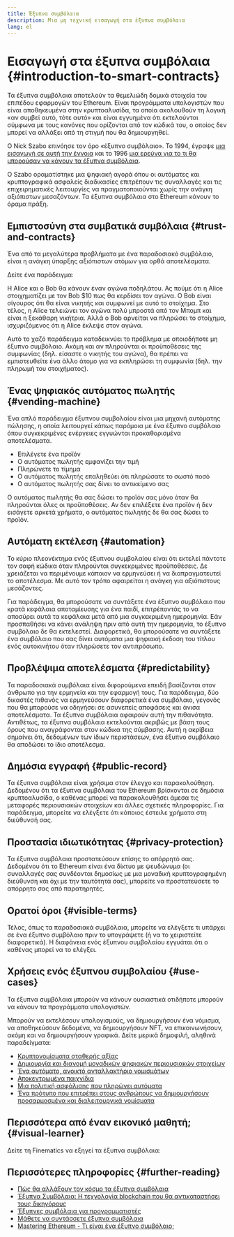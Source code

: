 ```yaml
---
title: Έξυπνα συμβόλαια
description: Μια μη τεχνική εισαγωγή στα έξυπνα συμβόλαια
lang: el
---
```


# Εισαγωγή στα έξυπνα συμβόλαια {#introduction-to-smart-contracts}

Τα έξυπνα συμβόλαια αποτελούν τα θεμελιώδη δομικά στοιχεία του επιπέδου εφαρμογών του Ethereum. Είναι προγράμματα υπολογιστών που είναι αποθηκευμένα στην κρυπτοαλυσίδα, τα οποία ακολουθούν τη λογική «αν συμβεί αυτό, τότε αυτό» και είναι εγγυημένα ότι εκτελούνται σύμφωνα με τους κανόνες που ορίζονται από τον κώδικά του, ο οποίος δεν μπορεί να αλλάξει από τη στιγμή που θα δημιουργηθεί.

Ο Nick Szabo επινόησε τον όρο «έξυπνο συμβόλαιο». Το 1994, έγραψε [μια εισαγωγή σε αυτή την έννοια](https://www.fon.hum.uva.nl/rob/Courses/InformationInSpeech/CDROM/Literature/LOTwinterschool2006/szabo.best.vwh.net/smart.contracts.html) και το 1996 [μια ερεύνα για το τι θα μπορούσαν να κάνουν τα έξυπνα συμβόλαια](https://www.fon.hum.uva.nl/rob/Courses/InformationInSpeech/CDROM/Literature/LOTwinterschool2006/szabo.best.vwh.net/smart_contracts_2.html).

Ο Szabo οραματίστηκε μια ψηφιακή αγορά όπου οι αυτόματες και κρυπτογραφικά ασφαλείς διαδικασίες επιτρέπουν τις συναλλαγές και τις επιχειρηματικές λειτουργίες να πραγματοποιούνται χωρίς την ανάγκη αξιόπιστων μεσαζόντων. Τα έξυπνα συμβόλαια στο Ethereum κάνουν το όραμα πράξη.

## Εμπιστοσύνη στα συμβατικά συμβόλαια {#trust-and-contracts}

Ένα από τα μεγαλύτερα προβλήματα με ένα παραδοσιακό συμβόλαιο, είναι η ανάγκη ύπαρξης αξιόπιστων ατόμων για ορθά αποτελέσματα.

Δείτε ένα παράδειγμα:

Η Alice και ο Bob θα κάνουν έναν αγώνα ποδηλάτου. Ας πούμε ότι η Alice στοιχηματίζει με τον Bob $10 πως θα κερδίσει τον αγώνα. Ο Bob είναι σίγουρος ότι θα είναι νικητής και συμφωνεί με αυτό το στοίχημα. Στο τέλος, η Alice τελειώνει τον αγώνα πολύ μπροστά από τον Μπομπ και είναι η ξεκάθαρη νικήτρια. Αλλά ο Bob αρνείται να πληρώσει το στοίχημα, ισχυριζόμενος ότι η Alice έκλεψε στον αγώνα.

Αυτό το χαζό παράδειγμα καταδεικνύει το πρόβλημα με οποιοδήποτε μη έξυπνο συμβόλαιο. Ακόμη και αν πληρούνται οι προϋποθέσεις της συμφωνίας (δηλ. είσαστε ο νικητής του αγώνα), θα πρέπει να εμπιστευθείτε ένα άλλο άτομο για να εκπληρώσει τη συμφωνία (δηλ. την πληρωμή του στοιχήματος).

## Ένας ψηφιακός αυτόματος πωλητής {#vending-machine}

Ένα απλό παράδειγμα έξυπνου συμβολαίου είναι μια μηχανή αυτόματης πώλησης, η οποία λειτουργεί κάπως παρόμοια με ένα έξυπνο συμβόλαιο όπου συγκεκριμένες ενέργειες εγγυώνται προκαθορισμένα αποτελέσματα.

- Επιλέγετε ένα προϊόν
- Ο αυτόματος πωλητής εμφανίζει την τιμή
- Πληρώνετε το τίμημα
- Ο αυτόματος πωλητής επαληθεύει ότι πληρώσατε το σωστό ποσό
- Ο αυτόματος πωλητής σας δίνει το αντικείμενο σας

Ο αυτόματος πωλητής θα σας δώσει το προϊόν σας μόνο όταν θα πληρούνται όλες οι προϋποθέσεις. Αν δεν επιλέξετε ένα προϊόν ή δεν εισάγετε αρκετά χρήματα, ο αυτόματος πωλητής δε θα σας δώσει το προϊόν.

## Αυτόματη εκτέλεση {#automation}

Το κύριο πλεονέκτημα ενός έξυπνου συμβολαίου είναι ότι εκτελεί πάντοτε τον σαφή κώδικα όταν πληρούνται συγκεκριμένες προϋποθέσεις. Δε χρειάζεται να περιμένουμε κάποιον να ερμηνεύσει ή να διαπραγματευτεί το αποτέλεσμα. Με αυτό τον τρόπο αφαιρείται η ανάγκη για αξιόπιστους μεσάζοντες.

Για παράδειγμα, θα μπορούσατε να συντάξετε ένα έξυπνο συμβόλαιο που κρατά κεφάλαια αποταμίευσης για ένα παιδί, επιτρέποντάς το να αποσύρει αυτά τα κεφάλαια μετά από μια συγκεκριμένη ημερομηνία. Εάν προσπαθήσει να κάνει ανάληψη πριν από αυτή την ημερομηνία, το έξυπνο συμβόλαιο δε θα εκτελεστεί. Διαφορετικά, θα μπορούσατε να συντάξετε ένα συμβόλαιο που σας δίνει αυτόματα μια ψηφιακή έκδοση του τίτλου ενός αυτοκινήτου όταν πληρώσετε τον αντιπρόσωπο.

## Προβλέψιμα αποτελέσματα {#predictability}

Τα παραδοσιακά συμβόλαια είναι διφορούμενα επειδή βασίζονται στον άνθρωπο για την ερμηνεία και την εφαρμογή τους. Για παράδειγμα, δύο δικαστές πιθανός να ερμηνεύσουν διαφορετικά ένα συμβόλαιο, γεγονός που θα μπορούσε να οδηγήσει σε ασυνεπείς αποφάσεις και άνισα αποτελέσματα. Τα έξυπνα συμβόλαια αφαιρούν αυτή την πιθανότητα. Αντιθέτως, τα έξυπνα συμβόλαια εκτελούνται ακριβώς με βάση τους όρους που αναγράφονται στον κώδικα της σύμβασης. Αυτή η ακρίβεια σημαίνει ότι, δεδομένων των ίδιων περιστάσεων, ένα έξυπνο συμβόλαιο θα αποδώσει το ίδιο αποτέλεσμα.

## Δημόσια εγγραφή {#public-record}

Τα έξυπνα συμβόλαια είναι χρήσιμα στον έλεγχο και παρακολούθηση. Δεδομένου ότι τα έξυπνα συμβόλαια του Ethereum βρίσκονται σε δημόσια κρυπτοαλυσίδα, ο καθένας μπορεί να παρακολουθήσει άμεσα τις μεταφορές περιουσιακών στοιχείων και άλλες σχετικές πληροφορίες. Για παράδειγμα, μπορείτε να ελέγξετε ότι κάποιος έστειλε χρήματα στη διεύθυνσή σας.

## Προστασία ιδιωτικότητας {#privacy-protection}

Τα έξυπνα συμβόλαια προστατεύσουν επίσης το απόρρητό σας. Δεδομένου ότι το Ethereum είναι ένα δίκτυο με ψευδώνυμα (οι συναλλαγές σας συνδέονται δημοσίως με μια μοναδική κρυπτογραφημένη διεύθυνση και όχι με την ταυτότητά σας), μπορείτε να προστατεύσετε το απόρρητο σας από παρατηρητές.

## Ορατοί όροι {#visible-terms}

Τέλος, όπως τα παραδοσιακά συμβόλαια, μπορείτε να ελέγξετε τι υπάρχει σε ένα έξυπνο συμβόλαιο πριν το υπογράψετε (ή να το χειριστείτε διαφορετικά). Η διαφάνεια ενός έξυπνου συμβολαίου εγγυάται ότι ο καθένας μπορεί να το ελέγξει.

## Χρήσεις ενός έξυπνου συμβολαίου {#use-cases}

Τα έξυπνα συμβόλαια μπορούν να κάνουν ουσιαστικά οτιδήποτε μπορούν να κάνουν τα προγράμματα υπολογιστών.

Μπορούν να εκτελέσουν υπολογισμούς, να δημιουργήσουν ένα νόμισμα, να αποθηκεύσουν δεδομένα, να δημιουργήσουν NFT, να επικοινωνήσουν, ακόμη και να δημιουργήσουν γραφικά. Δείτε μερικά δημοφιλή, αληθινά παραδείγματα:

- [Κρυπτονομίσματα σταθερής αξίας](/stablecoins/)
- [Δημιουργία και διανομή μοναδικών ψηφιακών περιουσιακών στοιχείων](/nft/)
- [Ένα αυτόματο, ανοικτό ανταλλακτήριο νομισμάτων](/get-eth/#dex)
- [Αποκεντρωμένα παιχνίδια](/dapps/?category=gaming#explore)
- [Μια πολιτική ασφάλισης που πληρώνει αυτόματα](https://etherisc.com/)
- [Ένα πρότυπο που επιτρέπει στους ανθρώπους να δημιουργήσουν προσαρμοσμένα και διαλειτουργικά νομίσματα](/developers/docs/standards/tokens/)

## Περισσότερα από έναν εικονικό μαθητή; {#visual-learner}

Δείτε τη Finematics να εξηγεί τα έξυπνα συμβόλαια:

<YouTube id="pWGLtjG-F5c" />

## Περισσότερες πληροφορίες {#further-reading}

- [Πώς θα αλλάξουν τον κόσμο τα έξυπνα συμβόλαια](https://www.youtube.com/watch?v=pA6CGuXEKtQ)
- [Έξυπνα Συμβόλαια: Η τεχνολογία blockchain που θα αντικαταστήσει τους δικηγόρους](https://blockgeeks.com/guides/smart-contracts/)
- [Έξυπνες συμβόλαια για προγραμματιστές](/developers/docs/smart-contracts/)
- [Μάθετε να συντάσσετε έξυπνα συμβόλαια](/developers/learning-tools/)
- [Mastering Ethereum - Τι είναι ένα έξυπνο συμβόλαιο;](https://github.com/ethereumbook/ethereumbook/blob/develop/07smart-contracts-solidity.asciidoc#what-is-a-smart-contract)
